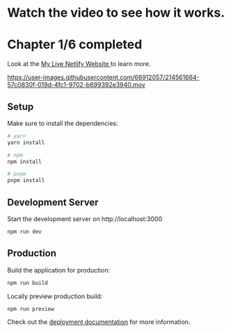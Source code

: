 # Watch the video to see how it works.
# Chapter 1/6 completed

Look at the [ My Live Netlify Website ](https://who-afraid-of-nuxt.netlify.app/course/chapter/1-chapter-1/lesson/2-typescript-in-vue-components) to learn more.


https://user-images.githubusercontent.com/66912057/214561664-57c0830f-019d-4fc1-9702-b699392e3940.mov



## Setup

Make sure to install the dependencies:

```bash
# yarn
yarn install

# npm
npm install

# pnpm
pnpm install
```

## Development Server

Start the development server on http://localhost:3000

```bash
npm run dev
```

## Production

Build the application for production:

```bash
npm run build
```

Locally preview production build:

```bash
npm run preview
```

Check out the [deployment documentation](https://nuxt.com/docs/getting-started/deployment) for more information.
